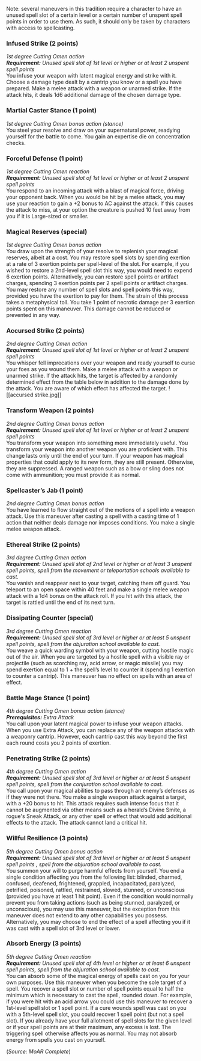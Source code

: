 Note: several maneuvers in this tradition require a character to have an unused spell slot of a certain level or a certain number of unspent spell points in order to use them.  As such, it should only be taken by characters with access to spellcasting.

### Infused Strike (2 points) 
*1st degree Cutting Omen action* <br>
***Requirement:*** *Unused spell slot of 1st level or higher or at least 2 unspent spell points*<br> 
You infuse your weapon with latent magical energy and strike with it. Choose a damage type dealt by a cantrip you know or a spell you have prepared. Make a melee attack with a weapon or unarmed strike. If the attack hits, it deals 1d6 additional damage of the chosen damage type. 

### Martial Caster Stance (1 point) 
*1st degree Cutting Omen bonus action (stance)* <br>
You steel your resolve and draw on your supernatural power, readying yourself for the battle to come. You gain an expertise die on concentration checks.

### Forceful Defense (1 point) 
*1st degree Cutting Omen reaction* <br>
***Requirement:*** *Unused spell slot of 1st level or higher or at least 2 unspent spell points* <br>
You respond to an incoming attack with a blast of magical force, driving your opponent back. When you would be hit by a melee attack, you may use your reaction to gain a +2 bonus to AC against the attack. If this causes the attack to miss, at your option the creature is pushed 10 feet away from you if it is Large-sized or smaller. 

### Magical Reserves (special) 
*1st degree Cutting Omen bonus action* <br>
You draw upon the strength of your resolve to replenish your magical reserves, albeit at a cost. You may restore spell slots by spending exertion at a rate of 3 exertion points per spell-level of the slot. For example, if you wished to restore a 2nd-level spell slot this way, you would need to expend 6 exertion points. Alternatively, you can restore spell points or artifact charges, spending 3 exertion points per 2 spell points or artifact charges. You may restore any number of spell slots and spell points this way, provided you have the exertion to pay for them. The strain of this process takes a metaphysical toll. You take 1 point of necrotic damage per 3 exertion points spent on this maneuver. This damage cannot be reduced or prevented in any way.

### Accursed Strike (2 points) 
*2nd degree Cutting Omen action* <br>
***Requirement:*** *Unused spell slot of 1st level or higher or at least 2 unspent spell points* <br>
You whisper fell imprecations over your weapon and ready yourself to curse your foes as you wound them. Make a melee attack with a weapon or unarmed strike. If the attack hits, the target is affected by a randomly determined effect from the table below in addition to the damage done by the attack. You are aware of which effect has affected the target.
![[accursed strike.jpg]]

### Transform Weapon (2 points) 
*2nd degree Cutting Omen bonus action* <br>
***Requirement:*** *Unused spell slot of 1st level or higher or at least 2 unspent spell points*<br>
You transform your weapon into something more immediately useful. You transform your weapon into another weapon you are proficient with. This change lasts only until the end of your turn. If your weapon has magical properties that could apply to its new form, they are still present. Otherwise, they are suppressed. A ranged weapon such as a bow or sling does not come with ammunition; you must provide it as normal. 

### Spellcaster’s Jab (1 point) 
*2nd degree Cutting Omen bonus action* <br>
You have learned to flow straight out of the motions of a spell into a weapon attack. Use this maneuver after casting a spell with a casting time of 1 action that neither deals damage nor imposes conditions. You make a single melee weapon attack. 

### Ethereal Strike (2 points) 
*3rd degree Cutting Omen action* <br>
***Requirement:*** *Unused spell slot of 2nd level or higher or at least 3 unspent spell points, spell from the movement or teleportation schools available to cast.* <br>
You vanish and reappear next to your target, catching them off guard. You teleport to an open space within 40 feet and make a single melee weapon attack with a 1d4 bonus on the attack roll. If you hit with this attack, the target is rattled until the end of its next turn. 

### Dissipating Counter (special) 
*3rd degree Cutting Omen reaction* <br>
***Requirement:*** *Unused spell slot of 3rd level or higher or at least 5 unspent spell points, spell from the abjuration school available to cast.* <br>
You weave a quick warding symbol with your weapon, cutting hostile magic out of the air. When you are targeted by a hostile spell with a visible ray or projectile (such as scorching ray, acid arrow, or magic missile) you may spend exertion equal to 1 + the spell’s level to counter it (spending 1 exertion to counter a cantrip). This maneuver has no effect on spells with an area of effect. 

### Battle Mage Stance (1 point) 
*4th degree Cutting Omen bonus action (stance)* <br>
***Prerequisites:*** *Extra Attack* <br>
You call upon your latent magical power to infuse your weapon attacks. When you use Extra Attack, you can replace any of the weapon attacks with a weaponry cantrip. However, each cantrip cast this way beyond the first each round costs you 2 points of exertion. 

### Penetrating Strike (2 points) 
*4th degree Cutting Omen action* <br>
***Requirement:*** *Unused spell slot of 3rd level or higher or at least 5 unspent spell points, spell from the conjuration school available to cast.*<br>
You call upon your magical abilities to pass through an enemy’s defenses as if they were not there. You make a single weapon attack against a target, with a +20 bonus to hit. This attack requires such intense focus that it cannot be augmented via other means such as a herald’s Divine Smite, a rogue's Sneak Attack, or any other spell or effect that would add additional effects to the attack. The attack cannot land a critical hit.

### Willful Resilience (3 points) 
*5th degree Cutting Omen bonus action* <br>
***Requirement:*** *Unused spell slot of 3rd level or higher or at least 5 unspent spell points , spell from the abjuration school available to cast.* <br>
You summon your will to purge harmful effects from yourself. You end a single condition affecting you from the following list: blinded, charmed, confused, deafened, frightened, grappled, incapacitated, paralyzed, petrified, poisoned, rattled, restrained, slowed, stunned, or unconscious (provided you have at least 1 hit point). Even if the condition would normally prevent you from taking actions (such as being stunned, paralyzed, or unconscious), you may use this maneuver, but the exception from this maneuver does not extend to any other capabilities you possess. Alternatively, you may choose to end the effect of a spell affecting you if it was cast with a spell slot of 3rd level or lower. 

### Absorb Energy (3 points) 
*5th degree Cutting Omen reaction* <br>
***Requirement:*** *Unused spell slot of 4th level or higher or at least 6 unspent spell points, spell from the abjuration school available to cast.* <br>
You can absorb some of the magical energy of spells cast on you for your own purposes. Use this maneuver when you become the sole target of a spell. You recover a spell slot or number of spell points equal to half the minimum which is necessary to cast the spell, rounded down. For example, if you were hit with an acid arrow you could use this maneuver to recover a 1st-level spell slot or 1 spell point. If a cure wounds spell was cast on you with a 5th-level spell slot, you could recover 1 spell point (but not a spell slot). If you already have your full allotment of spell slots for the given level or if your spell points are at their maximum, any excess is lost. The triggering spell otherwise affects you as normal. You may not absorb energy from spells you cast on yourself.

(*Source: MoAR Complete*)